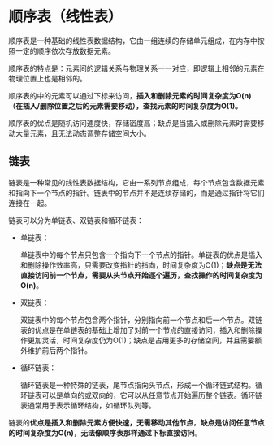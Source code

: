 # 顺序表（线性表）
顺序表是一种基础的线性表数据结构，它由一组连续的存储单元组成，在内存中按照一定的顺序依次存放数据元素。

顺序表的特点是：元素间的逻辑关系与物理关系一一对应，即逻辑上相邻的元素在物理位置上也是相邻的。

顺序表的中的元素可以通过下标来访问，**插入和删除元素的时间复杂度为O(n)（在插入/删除位置之后的元素需要移动），查找元素的时间复杂度为O(1)。**

顺序表的优点是随机访问速度快，存储密度高；缺点是当插入或删除元素时需要移动大量元素，且无法动态调整存储空间大小。

## 链表
链表是一种常见的线性表数据结构，它由一系列节点组成，每个节点包含数据元素和指向下一个节点的指针。链表中的节点并不是连续存储的，而是通过指针将它们连接在一起。

链表可以分为单链表、双链表和循环链表：

- 单链表：

    单链表中的每个节点只包含一个指向下一个节点的指针。单链表的优点是插入和删除操作效率高，只需要改变指针的指向，时间复杂度为O(1)；**缺点是无法直接访问前一个节点，需要从头节点开始逐个遍历，查找操作的时间复杂度为O(n)**。

- 双链表：

    双链表中的每个节点包含两个指针，分别指向前一个节点和后一个节点。双链表的优点是在单链表的基础上增加了对前一个节点的直接访问，插入和删除操作更加灵活，时间复杂度仍为O(1)；缺点是占用更多的存储空间，并且需要额外维护前后两个指针。

- 循环链表：

    循环链表是一种特殊的链表，尾节点指向头节点，形成一个循环链式结构。循环链表可以是单向的或双向的，它可以从任意节点开始遍历整个链表。循环链表通常用于表示循环结构，如循环队列等。

链表的**优点是插入和删除元素方便快速，无需移动其他节点**，**缺点是访问任意节点的时间复杂度为O(n)，无法像顺序表那样通过下标直接访问**。

